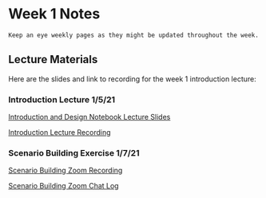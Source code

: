 Week 1 Notes
============================

```{note}
Keep an eye weekly pages as they might be updated throughout the week.
```

## Lecture Materials

Here are the slides and link to recording for the week 1 introduction lecture:

### Introduction Lecture 1/5/21
<a href="../../resources/INF134_Intro_slides.pdf" >Introduction and Design Notebook Lecture Slides</a>

[Introduction Lecture Recording](https://uci.yuja.com/V/Video?v=2379535&node=8541034&a=2070948750&autoplay=1)

### Scenario Building Exercise 1/7/21
[Scenario Building Zoom Recording](https://uci.yuja.com/V/Video?v=2384238&node=8563400&a=1089520396&autoplay=1)

[Scenario Building Zoom Chat Log](https://inf134.markbaldw.in/resources/zoom_chat_1-7-21.txt)


